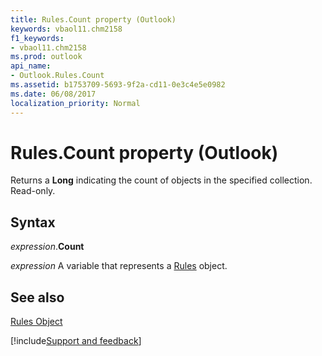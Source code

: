```yaml
---
title: Rules.Count property (Outlook)
keywords: vbaol11.chm2158
f1_keywords:
- vbaol11.chm2158
ms.prod: outlook
api_name:
- Outlook.Rules.Count
ms.assetid: b1753709-5693-9f2a-cd11-0e3c4e5e0982
ms.date: 06/08/2017
localization_priority: Normal
---
```



# Rules.Count property (Outlook)

Returns a **Long** indicating the count of objects in the specified collection. Read-only.


## Syntax

_expression_.**Count**

_expression_ A variable that represents a [Rules](Outlook.Rules.md) object.


## See also


[Rules Object](Outlook.Rules.md)

[!include[Support and feedback](~/includes/feedback-boilerplate.md)]
